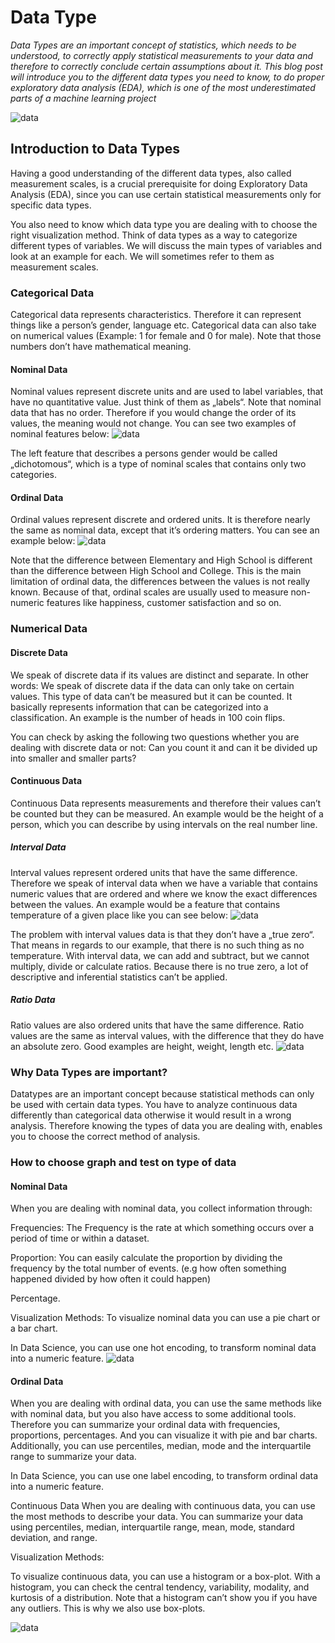 # Data Type
*Data Types are an important concept of statistics, which needs to be understood, to correctly apply statistical measurements to your data and therefore to correctly conclude certain assumptions about it. This blog post will introduce you to the different data types you need to know, to do proper exploratory data analysis (EDA), which is one of the most underestimated parts of a machine learning project*

<img src="./images/datatype.png" alt="data" class="inline"/>

## Introduction to Data Types
Having a good understanding of the different data types, also called measurement scales, is a crucial prerequisite for doing Exploratory Data Analysis (EDA), since you can use certain statistical measurements only for specific data types.

You also need to know which data type you are dealing with to choose the right visualization method. Think of data types as a way to categorize different types of variables. We will discuss the main types of variables and look at an example for each. We will sometimes refer to them as measurement scales.

### Categorical Data
Categorical data represents characteristics. Therefore it can represent things like a person’s gender, language etc. Categorical data can also take on numerical values (Example: 1 for female and 0 for male). Note that those numbers don’t have mathematical meaning.

#### Nominal Data
Nominal values represent discrete units and are used to label variables, that have no quantitative value. Just think of them as „labels“. Note that nominal data that has no order. Therefore if you would change the order of its values, the meaning would not change. You can see two examples of nominal features below:
<img src="./images/nominal.png" alt="data" class="inline"/>

The left feature that describes a persons gender would be called „dichotomous“, which is a type of nominal scales that contains only two categories.

#### Ordinal Data
Ordinal values represent discrete and ordered units. It is therefore nearly the same as nominal data, except that it’s ordering matters. You can see an example below:
<img src="./images/ordinal.png" alt="data" class="inline"/>

Note that the difference between Elementary and High School is different than the difference between High School and College. This is the main limitation of ordinal data, the differences between the values is not really known. Because of that, ordinal scales are usually used to measure non-numeric features like happiness, customer satisfaction and so on.

### Numerical Data
#### Discrete Data
We speak of discrete data if its values are distinct and separate. In other words: We speak of discrete data if the data can only take on certain values. This type of data can’t be measured but it can be counted. It basically represents information that can be categorized into a classification. An example is the number of heads in 100 coin flips.

You can check by asking the following two questions whether you are dealing with discrete data or not: Can you count it and can it be divided up into smaller and smaller parts?


#### Continuous Data
Continuous Data represents measurements and therefore their values can’t be counted but they can be measured. An example would be the height of a person, which you can describe by using intervals on the real number line.

##### Interval Data

Interval values represent ordered units that have the same difference. Therefore we speak of interval data when we have a variable that contains numeric values that are ordered and where we know the exact differences between the values. An example would be a feature that contains temperature of a given place like you can see below:
<img src="./images/ordinal.png" alt="data" class="inline"/>

The problem with interval values data is that they don’t have a „true zero“. That means in regards to our example, that there is no such thing as no temperature. With interval data, we can add and subtract, but we cannot multiply, divide or calculate ratios. Because there is no true zero, a lot of descriptive and inferential statistics can’t be applied.

##### Ratio Data
Ratio values are also ordered units that have the same difference. Ratio values are the same as interval values, with the difference that they do have an absolute zero. Good examples are height, weight, length etc.
<img src="./images/ordinal.png" alt="data" class="inline"/>

### Why Data Types are important?
Datatypes are an important concept because statistical methods can only be used with certain data types. You have to analyze continuous data differently than categorical data otherwise it would result in a wrong analysis. Therefore knowing the types of data you are dealing with, enables you to choose the correct method of analysis.

### How to choose graph and test on type of data
#### Nominal Data
When you are dealing with nominal data, you collect information through:

Frequencies: The Frequency is the rate at which something occurs over a period of time or within a dataset.

Proportion: You can easily calculate the proportion by dividing the frequency by the total number of events. (e.g how often something happened divided by how often it could happen)

Percentage.

Visualization Methods: To visualize nominal data you can use a pie chart or a bar chart.


In Data Science, you can use one hot encoding, to transform nominal data into a numeric feature.
<img src="./images/datatype1.png" alt="data" class="inline"/>


#### Ordinal Data
When you are dealing with ordinal data, you can use the same methods like with nominal data, but you also have access to some additional tools. Therefore you can summarize your ordinal data with frequencies, proportions, percentages. And you can visualize it with pie and bar charts. Additionally, you can use percentiles, median, mode and the interquartile range to summarize your data.

In Data Science, you can use one label encoding, to transform ordinal data into a numeric feature.

Continuous Data
When you are dealing with continuous data, you can use the most methods to describe your data. You can summarize your data using percentiles, median, interquartile range, mean, mode, standard deviation, and range.

Visualization Methods:

To visualize continuous data, you can use a histogram or a box-plot. With a histogram, you can check the central tendency, variability, modality, and kurtosis of a distribution. Note that a histogram can’t show you if you have any outliers. This is why we also use box-plots.

<img src="./images/datatype2.png" alt="data" class="inline"/>

